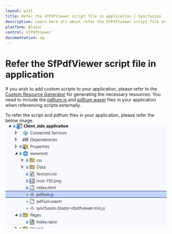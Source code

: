 ```yaml
---
layout: post
title: Refer the SfPdfViewer script file in application | Syncfusion
description: Learn here all about refer the SfPdfViewer script file in the application in Syncfusion Blazor SfPdfViewer component and more.
platform: Blazor
control: SfPdfViewer
documentation: ug
---
```


# Refer the SfPdfViewer script file in application

If you wish to add custom scripts to your application, please refer to the [Custom Resource Generator](https://blazor.syncfusion.com/documentation/common/custom-resource-generator) for generating the necessary resources. You need to include the [pdfium.js](https://github.com/SyncfusionExamples/blazor-pdf-viewer-examples/blob/master/Common/Pdfium%20files/pdfium.js) and [pdfium.wasm](https://github.com/SyncfusionExamples/blazor-pdf-viewer-examples/blob/master/Common/Pdfium%20files/pdfium.wasm) files in your application when referencing scripts externally.

To refer the script and pdfium files in your application, please refer the below image.
![Scripts in Blazor SfPdfViewer](../../pdfviewer-2/images/pdfium.png)
